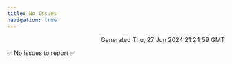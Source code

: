 ```yaml
---
title: No Issues
navigation: true
---
```


<p style="text-align:right;color:#cccs">
Generated Thu, 27 Jun 2024 21:24:59 GMT
</p>
<p>✅ No issues to report ✅</p>



